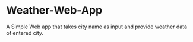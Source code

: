 # Weather-Web-App
A Simple Web app that takes city name as input and provide weather data of entered city.
